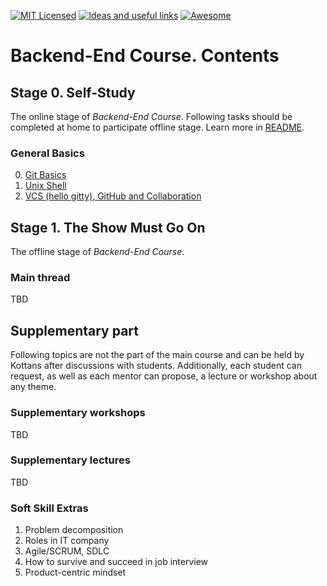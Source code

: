 [![MIT Licensed][icon-mit]][license]
[![Ideas and useful links][icon-ideas]][ideas]
[![Awesome][icon-awesome]][awesome]
&nbsp;&nbsp;&nbsp;&nbsp;&nbsp;&nbsp;

# Backend-End Course. Contents

## Stage 0. Self-Study

The online stage of _Backend-End Course_. Following tasks should be completed
at home to participate offline stage. Learn more in [README](README.md).

### General Basics

0.  [Git Basics](tasks/git-intro.md)
1.  [Unix Shell](tasks/unix-shell.md)
1.  [VCS (hello gitty), GitHub and Collaboration](tasks/git-collaboration.md)

## Stage 1. The Show Must Go On

The offline stage of _Backend-End Course_.

### Main thread

TBD

## Supplementary part

Following topics are not the part of the main course and can be held by Kottans after discussions with students.
Additionally, each student can request, as well as each mentor can propose, a lecture or workshop about any theme.

### Supplementary workshops

TBD

### Supplementary lectures

TBD

### Soft Skill Extras

1.  Problem decomposition
1.  Roles in IT company
1.  Agile/SCRUM, SDLC
1.  How to survive and succeed in job interview
1.  Product-centric mindset

[icon-chat]: https://img.shields.io/badge/chat-on%20telegram-blue.svg
[icon-mit]: https://img.shields.io/badge/license-MIT-blue.svg
[icon-ideas]: https://img.shields.io/badge/google--doc-ideas-ff69b4.svg
[icon-awesome]: https://cdn.rawgit.com/sindresorhus/awesome/d7305f38d29fed78fa85652e3a63e154dd8e8829/media/badge.svg
[license]: https://github.com/Kottans/web/blob/master/LICENSE.md
[awesome]: https://github.com/sindresorhus/awesome
[ideas]: https://docs.google.com/spreadsheets/d/1bZJhYjK3VHOS2HmQb2Fs4aHfEBt8mp1F09j9nEEDaqE/edit#gid=818017811
